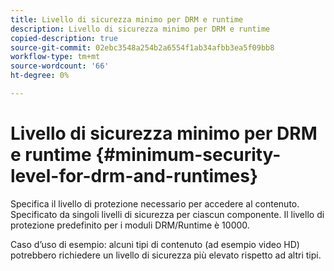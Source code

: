 ```yaml
---
title: Livello di sicurezza minimo per DRM e runtime
description: Livello di sicurezza minimo per DRM e runtime
copied-description: true
source-git-commit: 02ebc3548a254b2a6554f1ab34afbb3ea5f09bb8
workflow-type: tm+mt
source-wordcount: '66'
ht-degree: 0%

---
```


# Livello di sicurezza minimo per DRM e runtime {#minimum-security-level-for-drm-and-runtimes}

Specifica il livello di protezione necessario per accedere al contenuto. Specificato da singoli livelli di sicurezza per ciascun componente. Il livello di protezione predefinito per i moduli DRM/Runtime è 10000.

Caso d’uso di esempio: alcuni tipi di contenuto (ad esempio video HD) potrebbero richiedere un livello di sicurezza più elevato rispetto ad altri tipi.
